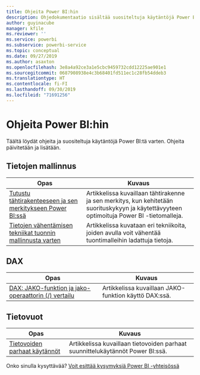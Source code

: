 ```yaml
---
title: Ohjeita Power BI:hin
description: Ohjedokumentaatio sisältää suositeltuja käytäntöjä Power BI:n käyttöön.
author: guyinacube
manager: kfile
ms.reviewer: ''
ms.service: powerbi
ms.subservice: powerbi-service
ms.topic: conceptual
ms.date: 09/27/2019
ms.author: asaxton
ms.openlocfilehash: 3e8a4a92ce3a1e5cbc9459732cdd12225ae901e1
ms.sourcegitcommit: 0687908938e4c3b68401fd511ec1c28fb54ddeb3
ms.translationtype: HT
ms.contentlocale: fi-FI
ms.lasthandoff: 09/30/2019
ms.locfileid: "71691256"
---
```

# <a name="guidance-for-power-bi"></a>Ohjeita Power BI:hin

Täältä löydät ohjeita ja suositeltuja käytäntöjä Power BI:tä varten. Ohjeita päivitetään ja lisätään.

## <a name="data-modeling"></a>Tietojen mallinnus

| Opas | Kuvaus |
| --- | --- |
| [Tutustu tähtirakenteeseen ja sen merkitykseen Power BI:ssä](star-schema.md) | Artikkelissa kuvaillaan tähtirakenne ja sen merkitys, kun kehitetään suorituskykyyn ja käytettävyyteen optimoituja Power BI -tietomalleja. |
| [Tietojen vähentämisen tekniikat tuonnin mallinnusta varten](import-modeling-data-reduction.md) | Artikkelissa kuvataan eri tekniikoita, joiden avulla voit vähentää tuontimalleihin ladattuja tietoja. |

## <a name="dax"></a>DAX

| Opas | Kuvaus |
| --- | --- |
| [DAX: JAKO-funktion ja jako-operaattorin (/) vertailu](dax-divide-function-operator.md) | Artikkelissa kuvaillaan JAKO-funktion käyttö DAX:ssä. |

## <a name="dataflows"></a>Tietovuot

| Opas | Kuvaus |
| --- | --- |
| [Tietovoiden parhaat käytännöt](/service-dataflows-best-practices.md) | Artikkelissa kuvaillaan tietovoiden parhaat suunnittelukäytännöt Power BI:ssä. |

Onko sinulla kysyttävää? [Voit esittää kysymyksiä Power BI -yhteisössä](http://community.powerbi.com/)